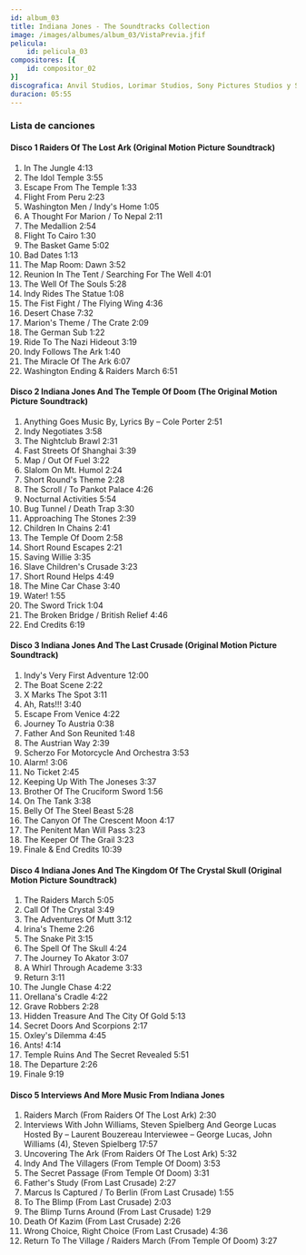 ```yaml
---
id: album_03
title: Indiana Jones - The Soundtracks Collection
image: /images/albumes/album_03/VistaPrevia.jfif
pelicula:
    id: pelicula_03
compositores: [{
    id: compositor_02
}]
discografica: Anvil Studios, Lorimar Studios, Sony Pictures Studios y Sony Scoring Stage
duracion: 05:55
---
```


### Lista de canciones

#### Disco 1 Raiders Of The Lost Ark (Original Motion Picture Soundtrack)	

1. In The Jungle	4:13
2. The Idol Temple	3:55
3. Escape From The Temple	1:33
4. Flight From Peru	2:23
5. Washington Men / Indy's Home	1:05
6. A Thought For Marion / To Nepal	2:11
7. The Medallion	2:54
8. Flight To Cairo	1:30
9. The Basket Game	5:02
10. Bad Dates	1:13
11. The Map Room: Dawn	3:52
12. Reunion In The Tent / Searching For The Well	4:01
13. The Well Of The Souls	5:28
14. Indy Rides The Statue	1:08
15. The Fist Fight / The Flying Wing	4:36
16. Desert Chase	7:32
17. Marion's Theme / The Crate	2:09
18. The German Sub	1:22
19. Ride To The Nazi Hideout	3:19
20. Indy Follows The Ark	1:40
21. The Miracle Of The Ark	6:07
22. Washington Ending & Raiders March	6:51

#### Disco 2 Indiana Jones And The Temple Of Doom (The Original Motion Picture Soundtrack)	

1. Anything Goes Music By, Lyrics By – Cole Porter 2:51
2. Indy Negotiates	3:58
3. The Nightclub Brawl	2:31
4. Fast Streets Of Shanghai	3:39
5. Map / Out Of Fuel	3:22
6. Slalom On Mt. Humol	2:24
7. Short Round's Theme	2:28
8. The Scroll / To Pankot Palace	4:26
9. Nocturnal Activities	5:54
10. Bug Tunnel / Death Trap	3:30
11. Approaching The Stones	2:39
12. Children In Chains	2:41
13. The Temple Of Doom	2:58
14. Short Round Escapes	2:21
15. Saving Willie	3:35
16. Slave Children's Crusade	3:23
17. Short Round Helps	4:49
18. The Mine Car Chase	3:40
19. Water!	1:55
20. The Sword Trick	1:04
21. The Broken Bridge / British Relief	4:46
22. End Credits	6:19

#### Disco 3 Indiana Jones And The Last Crusade (Original Motion Picture Soundtrack)

1. Indy's Very First Adventure	12:00
2. The Boat Scene	2:22
3. X Marks The Spot	3:11
4. Ah, Rats!!!	3:40
5. Escape From Venice	4:22
6. Journey To Austria	0:38
7. Father And Son Reunited	1:48
8. The Austrian Way	2:39
9. Scherzo For Motorcycle And Orchestra	3:53
10. Alarm!	3:06
11. No Ticket	2:45
12. Keeping Up With The Joneses	3:37
13. Brother Of The Cruciform Sword	1:56
14. On The Tank	3:38
15. Belly Of The Steel Beast	5:28
16. The Canyon Of The Crescent Moon	4:17
17. The Penitent Man Will Pass	3:23
18. The Keeper Of The Grail	3:23
19. Finale & End Credits	10:39

#### Disco 4 Indiana Jones And The Kingdom Of The Crystal Skull (Original Motion Picture Soundtrack)	

1. The Raiders March	5:05
2. Call Of The Crystal	3:49
3. The Adventures Of Mutt	3:12
4. Irina's Theme	2:26
5. The Snake Pit	3:15
6. The Spell Of The Skull	4:24
7. The Journey To Akator	3:07
8. A Whirl Through Academe	3:33
9. Return	3:11
10. The Jungle Chase	4:22
11. Orellana's Cradle	4:22
12. Grave Robbers	2:28
13. Hidden Treasure And The City Of Gold	5:13
14. Secret Doors And Scorpions	2:17
15. Oxley's Dilemma	4:45
16. Ants!	4:14
17. Temple Ruins And The Secret Revealed	5:51
18. The Departure	2:26
19. Finale	9:19

#### Disco 5 Interviews And More Music From Indiana Jones	

1. Raiders March (From Raiders Of The Lost Ark)	2:30
2. Interviews With John Williams, Steven Spielberg And George Lucas Hosted By – Laurent Bouzereau Interviewee – George Lucas, John Williams (4), Steven Spielberg 17:57
3. Uncovering The Ark (From Raiders Of The Lost Ark)	5:32
4. Indy And The Villagers (From Temple Of Doom)	3:53
5. The Secret Passage (From Temple Of Doom)	3:31
6. Father's Study (From Last Crusade)	2:27
7. Marcus Is Captured / To Berlin (From Last Crusade)	1:55
8. To The Blimp (From Last Crusade)	2:03
9. The Blimp Turns Around (From Last Crusade)	1:29
10. Death Of Kazim (From Last Crusade)	2:26
11. Wrong Choice, Right Choice (From Last Crusade)	4:36
12. Return To The Village / Raiders March (From Temple Of Doom)	3:27